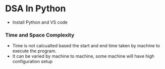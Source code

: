 # DSA In Python

- Install Python and VS code

### Time and Space Complexity

- Time is not calcualted based the start and end time taken by machine to execute the program.
- It can be varied by machine to machine, some machine will have high configuration setup
